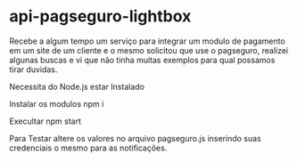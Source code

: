# api-pagseguro-lightbox

Recebe a algum tempo um serviço para integrar um modulo de pagamento em um site de um cliente e o mesmo solicitou que use o pagseguro, realizei algunas buscas e vi que não tinha muitas exemplos para qual possamos tirar duvidas.

Necessita do Node.js estar Instalado

Instalar os modulos npm i

Execultar npm start

Para Testar altere os valores no arquivo pagseguro.js inserindo suas credenciais o mesmo para as notificações.

